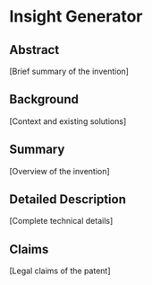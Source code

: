 # Insight Generator

## Abstract
[Brief summary of the invention]

## Background
[Context and existing solutions]

## Summary
[Overview of the invention]

## Detailed Description
[Complete technical details]

## Claims
[Legal claims of the patent]
